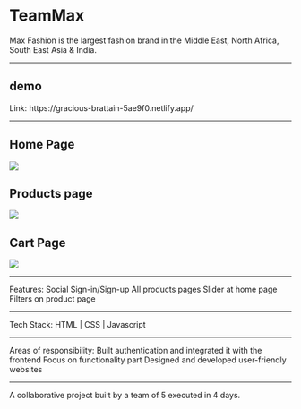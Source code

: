# TeamMax
Max Fashion is the largest fashion brand in the Middle East, North Africa, South East Asia & India.

<hr/>

<h2>demo</h2> 
Link: https://gracious-brattain-5ae9f0.netlify.app/

<hr/>

<h2>Home Page</h2>
<img src="https://i.imgur.com/fYxp95R.png"/>

<h2>Products page</h2>
<img src="https://i.imgur.com/GxiEQ4x.png"/>

<h2>Cart Page</h2>
<img src="[https://i.imgur.com/fYxp95R.png](https://i.imgur.com/JrrH23I.png](https://i.imgur.com/JrrH23I.png
)"/>



<hr/>

Features:
Social Sign-in/Sign-up
All products pages
Slider at home page
Filters on product page
<hr/>

Tech Stack: HTML | CSS | Javascript

<hr/>
Areas of responsibility:
Built authentication and integrated it with the frontend
Focus on functionality part 
Designed and developed user-friendly websites

<hr/>

A collaborative project built by a team of 5 executed in 4 days.


